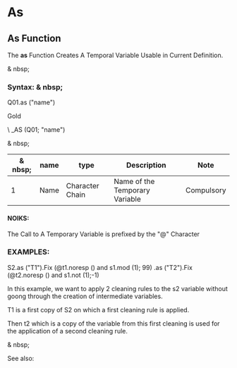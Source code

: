 # As

## As Function

The **as** Function Creates A Temporal Variable Usable in Current Definition.

& nbsp;

### Syntax: & nbsp;

Q01.as ("name")

Gold

\ _AS (Q01; "name")

& nbsp;

| & nbsp; | **name** | **type** | **Description** | **Note** |
| --- | --- | --- | --- | --- |
| &#49; | Name | Character Chain | Name of the Temporary Variable | Compulsory |

#### NOIKS:

The Call to A Temporary Variable is prefixed by the "@" Character

### EXAMPLES:

S2.as ("T1").Fix (@t1.noresp () and s1.mod (1); 99) .as ("T2").Fix (@t2.noresp () and s1.not (1);-1)

In this example, we want to apply 2 cleaning rules to the s2 variable without goong through the creation of intermediate variables.

T1 is a first copy of S2 on which a first cleaning rule is applied.

Then t2 which is a copy of the variable from this first cleaning is used for the application of a second cleaning rule.

& nbsp;

See also: